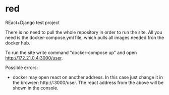 # red
REact+Django test project

There is no need to pull the whole repository in order to run the site. All you need is the docker-compose.yml file, which pulls all images needed fron the docker hub.

To run the site write command "docker-compose up" and open http://172.21.0.4:3000/user.

Possible errors:
  - docker may open react on another address. In this case just change it in the browser: http://<react address>:3000/user. The react address from the above will be shown in the console.

